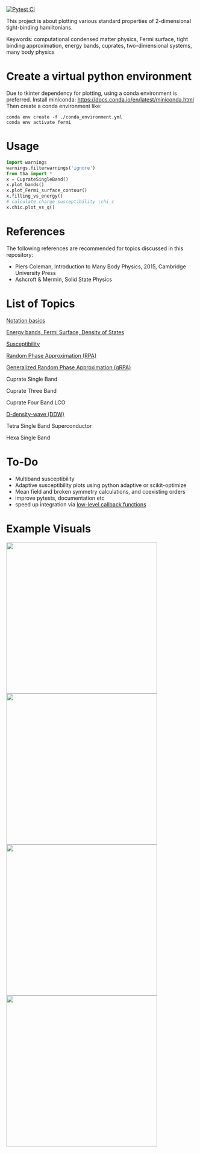 [![Pytest CI](https://github.com/Sinan81/shut-up-and-calculate/actions/workflows/pytest_ci.yml/badge.svg)](https://github.com/Sinan81/shut-up-and-calculate/actions/workflows/pytest_ci.yml)

This project is about plotting various standard properties of 2-dimensional tight-binding hamiltonians.

Keywords: computational condensed matter physics, Fermi surface, tight binding approximation, energy bands, cuprates, two-dimensional systems, many body physics

# Create a virtual python environment

Due to tkinter dependency for plotting, using a conda environment is preferred. Install miniconda: https://docs.conda.io/en/latest/miniconda.html Then create a conda environment like:
```
conda env create -f ./conda_environment.yml
conda env activate fermi
```

# Usage

```python
import warnings
warnings.filterwarnings('ignore')
from tba import *
x = CuprateSingleBand()
x.plot_bands()
x.plot_Fermi_surface_contour()
x.filling_vs_energy()
# calculate charge susceptibility \chi_c
x.chic.plot_vs_q()
```

# References
The following references are recommended for topics discussed in this repository:
* Piers Coleman, Introduction to Many Body Physics, 2015, Cambridge University Press
* Ashcroft & Mermin, Solid State Physics

# List of Topics

[Notation basics](docs/basics.md)

[Energy bands, Fermi Surface, Density of States](docs/bands.md)

[Susceptibility](docs/susceptibility.md)

[Random Phase Approximation (RPA)](docs/rpa.md)

[Generalized Random Phase Approximation (gRPA)](docs/rpa.md#generalized-rpa-grpa-with-exchange-terms)

Cuprate Single Band

Cuprate Three Band

Cuprate Four Band LCO

[D-density-wave (DDW)](docs/ddw.md)

Tetra Single Band Superconductor

Hexa Single Band

# To-Do
- Multiband susceptibility
- Adaptive susceptibility plots using python adaptive or scikit-optimize
- Mean field and broken symmetry calculations, and coexisting orders
- improve pytests, documentation etc
- speed up integration via [low-level callback functions](https://docs.scipy.org/doc/scipy/tutorial/integrate.html#faster-integration-using-low-level-callback-functions)


# Example Visuals

<p float='left'>
  <img src='images/tetra/cuprate_three_band_energy_bands.png', width=400>
  <img src='images/tetra/cuprate_three_band_energy_band_cuts.png', width=400>
  <br>
  <img src='images/hexa/hexa_single_band_fermi_surface.png', width=400>
  <img src="images/tetra/cuprate_single_band_susceptibility.png" width="400" />
</p>
